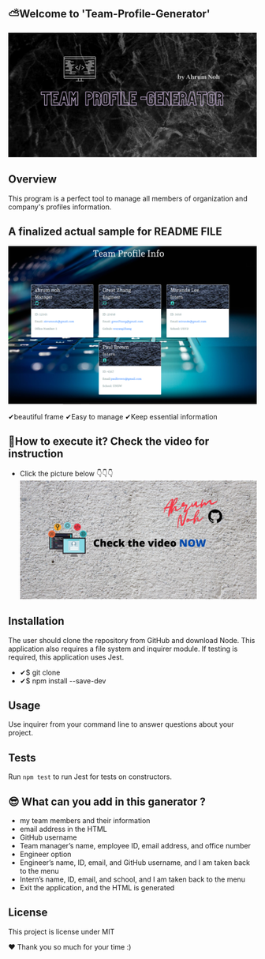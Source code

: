 ## ⛅Welcome to 'Team-Profile-Generator'

![Readme Generator](https://github.com/ahrumnoh/team-profileGenerator/blob/main/assets/Team%20profile%20-generator.jpg?raw=true)



## Overview

This program is a perfect tool to manage all members of organization and company's profiles information.



## A finalized actual sample for README FILE
![README FILE](https://github.com/ahrumnoh/team-profileGenerator/blob/main/assets/2021-08-08%20(3).png?raw=true)

✔beautiful frame
✔Easy to manage
✔Keep essential information


## 🚩How to execute it? Check the video for instruction
 * Click the picture below 👇👇👇
[![Watch the video](https://github.com/ahrumnoh/ReadmeGenerator/blob/main/Image/Check%20the%20video%20NOW%20(1).jpg?raw=true)](https://drive.google.com/file/d/1pOITXSYfYEfz9ZRY6YU4tQz2UqKvEvhb/view)




## Installation 
The user should clone the repository from GitHub and download Node. This application also requires a file system and inquirer module. If testing is required, this application uses Jest. 

* ✔$ git clone 
* ✔$ npm install --save-dev

## Usage 
Use inquirer from your command line to answer questions about your project.

## Tests
Run `npm test` to run Jest for tests on constructors. 


## 😎 What can you add in this ganerator ?

* my team members and their information
* email address in the HTML
* GitHub username
* Team manager’s name, employee ID, email address, and office number
* Engineer option
* Engineer’s name, ID, email, and GitHub username, and I am taken back to the menu
* Intern’s name, ID, email, and school, and I am taken back to the menu
* Exit the application, and the HTML is generated



## License 
This project is license under MIT


❤ Thank you so much for your time :)

